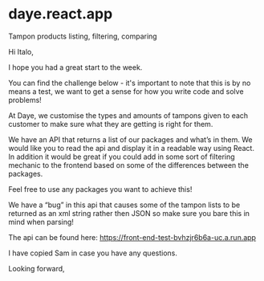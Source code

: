 # daye.react.app
Tampon products listing, filtering, comparing

Hi Italo,

I hope you had a great start to the week. 

You can find the challenge below - it's important to note that this is by no means a test, we want to get a sense for how you write code and solve problems!

At Daye, we customise the types and amounts of tampons given to each customer to make sure what they are getting is right for them.

We have an API that returns a list of our packages and what’s in them. We would like you to read the api and display it in a readable way using React. In addition it would be great if you could add in some sort of filtering mechanic to the frontend based on some of the differences between the packages.

Feel free to use any packages you want to achieve this!

We have a “bug” in this api that causes some of the tampon lists to be returned as an xml string rather then JSON so make sure you bare this in mind when parsing!

The api can be found here: https://front-end-test-bvhzjr6b6a-uc.a.run.app

I have copied Sam in case you have any questions.

Looking forward,
